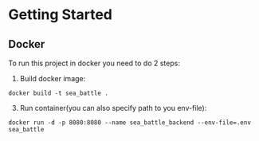 # Getting Started

## Docker

To run this project in docker you need to do 2 steps:
1) Build docker image:

`docker build -t sea_battle .`

3) Run container(you can also specify path to you env-file):

`docker run -d -p 8080:8080 --name sea_battle_backend --env-file=.env sea_battle`
